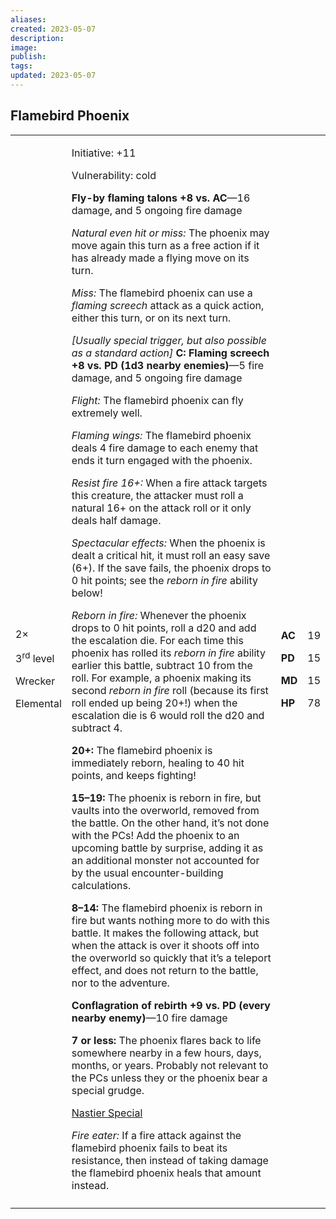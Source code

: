 ```yaml
---
aliases: 
created: 2023-05-07
description: 
image: 
publish: 
tags: 
updated: 2023-05-07
---
```


## Flamebird Phoenix

<table>
<colgroup>
<col style="width: 16%" />
<col style="width: 71%" />
<col style="width: 5%" />
<col style="width: 6%" />
</colgroup>
<tbody>
<tr class="odd">
<td><p>2×</p>
<p>3<sup>rd</sup> level</p>
<p>Wrecker</p>
<p>Elemental</p></td>
<td><p>Initiative: +11</p>
<p>Vulnerability: cold</p>
<p><strong>Fly-by flaming talons +8 vs. AC</strong>—16 damage, and 5
ongoing fire damage</p>
<p><em>Natural even hit or miss:</em> The phoenix may move again this
turn as a free action if it has already made a flying move on its
turn.</p>
<p><em>Miss:</em> The flamebird phoenix can use a <em>flaming
screech</em> attack as a quick action, either this turn, or on its next
turn.</p>
<p><em>[Usually special trigger, but also possible as a standard
action]</em> <strong>C: Flaming screech +8 vs. PD (1d3 nearby
enemies)</strong>—5 fire damage, and 5 ongoing fire damage</p>
<p><em>Flight:</em> The flamebird phoenix can fly extremely well.</p>
<p><em>Flaming wings:</em> The flamebird phoenix deals 4 fire damage to
each enemy that ends it turn engaged with the phoenix.</p>
<p><em>Resist fire 16+:</em> When a fire attack targets this creature,
the attacker must roll a natural 16+ on the attack roll or it only deals
half damage.</p>
<p><em>Spectacular effects:</em> When the phoenix is dealt a critical
hit, it must roll an easy save (6+). If the save fails, the phoenix
drops to 0 hit points; see the <em>reborn in fire</em> ability
below!</p>
<p><em>Reborn in fire:</em> Whenever the phoenix drops to 0 hit points,
roll a d20 and add the escalation die. For each time this phoenix has
rolled its <em>reborn in fire</em> ability earlier this battle, subtract
10 from the roll. For example, a phoenix making its second <em>reborn in
fire</em> roll (because its first roll ended up being 20+!) when the
escalation die is 6 would roll the d20 and subtract 4.</p>
<p><strong>20+:</strong> The flamebird phoenix is immediately reborn,
healing to 40 hit points, and keeps fighting!</p>
<p><strong>15–19:</strong> The phoenix is reborn in fire, but vaults
into the overworld, removed from the battle. On the other hand, it’s not
done with the PCs! Add the phoenix to an upcoming battle by surprise,
adding it as an additional monster not accounted for by the usual
encounter-building calculations.</p>
<p><strong>8–14:</strong> The flamebird phoenix is reborn in fire but
wants nothing more to do with this battle. It makes the following
attack, but when the attack is over it shoots off into the overworld so
quickly that it’s a teleport effect, and does not return to the battle,
nor to the adventure.</p>
<p><strong>Conflagration of rebirth +9 vs. PD (every nearby
enemy)</strong>—10 fire damage</p>
<p><strong>7 or less:</strong> The phoenix flares back to life somewhere
nearby in a few hours, days, months, or years. Probably not relevant to
the PCs unless they or the phoenix bear a special grudge.</p>
<p><u>Nastier Special</u></p>
<p><em>Fire eater:</em> If a fire attack against the flamebird phoenix
fails to beat its resistance, then instead of taking damage the
flamebird phoenix heals that amount instead.</p></td>
<td><p><strong>AC</strong></p>
<p><strong>PD</strong></p>
<p><strong>MD</strong></p>
<p><strong>HP</strong></p></td>
<td><p>19</p>
<p>15</p>
<p>15</p>
<p>78</p></td>
</tr>
<tr class="even">
<td></td>
<td></td>
<td></td>
<td></td>
</tr>
</tbody>
</table>

